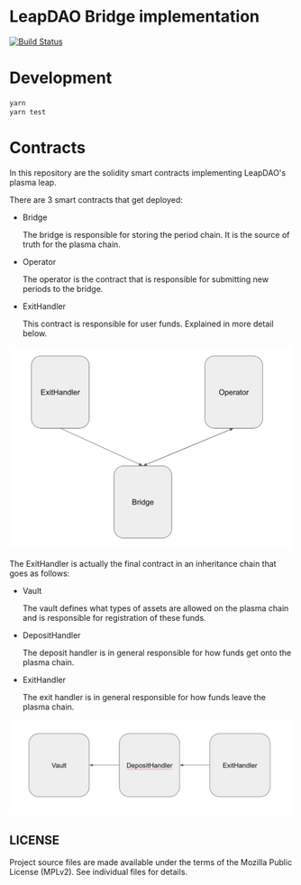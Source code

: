 # LeapDAO Bridge implementation
[![Build Status](https://travis-ci.org/leapdao/leap-contracts.svg?branch=master)](https://travis-ci.org/leapdao/leap-contracts)
# Development

```
yarn
yarn test 
```
# Contracts

In this repository are the solidity smart contracts implementing LeapDAO's plasma leap. 

There are 3 smart contracts that get deployed:

* Bridge

  The bridge is responsible for storing the period chain. It is the source of truth for the plasma chain.

* Operator

  The operator is the contract that is responsible for submitting new periods to the bridge.

* ExitHandler

  This contract is responsible for user funds. Explained in more detail below.

![Layout](./img/layout.png)

The ExitHandler is actually the final contract in an inheritance chain that goes as follows:

* Vault 

  The vault defines what types of assets are allowed on the plasma chain and is responsible for registration of these funds.

* DepositHandler

  The deposit handler is in general responsible for how funds get onto the plasma chain.

* ExitHandler

  The exit handler is in general responsible for how funds leave the plasma chain.

![Inheritance chain](./img/inheritnace.png)

## LICENSE

Project source files are made available under the terms of the Mozilla Public License (MPLv2). See individual files for details.
